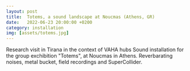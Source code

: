 ```yaml
---
layout: post
title:  Totems, a sound landscape at Noucmas (Athens, GR)
date:   2022-06-23 20:00:00 +0200
category: installation
img: [assets/totems.jpg]
---
```


Research visit in Tirana in the context of VAHA hubs
Sound installation for the group exchibition "Totems", at Noucmas in Athens. 
Reverbarating noises, metal bucket, field recordings and SuperCollider. 
